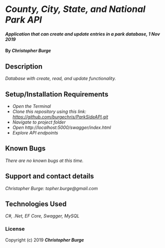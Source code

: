 # _County, City, State, and National Park API_

#### _Application that can create and update entries in a park database, 1 Nov 2019_

#### By _**Christopher Burge**_

## Description

_Database with create, read, and update functionality._

## Setup/Installation Requirements

* _Open the Terminal_
* _Clone this repository using this link: https://github.com/burgechris/ParkSideAPI.git_
* _Navigate to project folder_
* _Open http://localhost:5000/swagger/index.html_
* _Explore API endpoints_

## Known Bugs

_There are no known bugs at this time._

## Support and contact details

_Christopher Burge: topher.burge@gmail.com_

## Technologies Used

_C#, .Net, EF Core, Swagger, MySQL_

### License

Copyright (c) 2019 **_Christopher Burge_**
